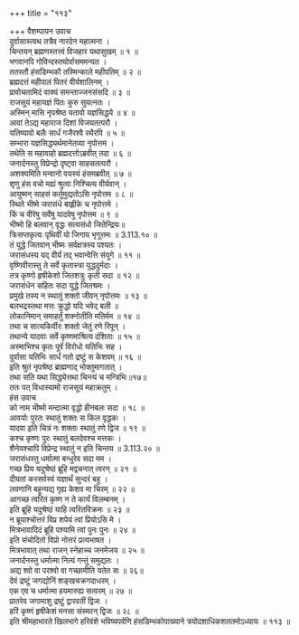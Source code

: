 +++
title = "११३"

+++
वैशम्पायन उवाच  
दुर्वासास्त्वथ तत्रैव नारदेन महात्मना ।  
चिन्तयन् ब्रह्मणस्तत्त्वं विजहार यथासुखम् ॥ १ ॥  
भगवानपि गोविन्दस्तयोर्वासममन्यत ।  
ततस्तौ हंसडिम्भकौ तस्मिन्काले महीपतिम् ॥ २ ॥  
ब्रह्मदत्तं महीपालं पितरं वीर्यशालिनम् ।  
प्रावोचतामिदं वाक्यं समन्ताज्जनसंसदि ॥ ३ ॥  
राजसूयं महायज्ञं पितः कुरु सुयत्नतः ।  
अस्मिन् मासि नृपश्रेष्ठ यतावो यज्ञसिद्धये ॥ ४ ॥  
आवां तेऽद्य महाराज दिशां विजयतत्परौ ।  
यतिष्यावो बलैः सार्धं गजैरश्वै रथैरपि ॥ ५ ॥  
सम्भारा यज्ञसिद्ध्यर्थमानेतव्या नृपोत्तम ।  
तथेति स महावाहो ब्रह्मदत्तोऽब्रवीत् तदा ॥ ६ ॥  
जनार्दनस्तु विप्रेन्द्रो दृष्ट्वा साहसतत्परौ ।  
अशक्यमिति मन्वानो वयस्यं हंसमब्रवीत् ॥ ७ ॥  
शृणु हंस वचो मह्यं श्रुत्वा निश्चित्य वीर्यवान् ।  
आयुष्मन् साहसं कर्तुमुद्यतोऽसि नृपोत्तम ॥ ८ ॥  
स्थिते भीष्मे जरासंधे बाह्लीके च नृपोत्तमे ।  
किं च वीरेषु सर्वेषु यादवेषु नृपोत्तम ॥ ९ ॥  
भीष्मो हि बलवान् वृद्धः सत्यसंधो जितेन्द्रियः॥  
त्रिःसप्तकृत्वः पृथिवीं यो जिगाय भृगूत्तमः ॥ 3.113.१० ॥  
तं युद्धे जितवान् भीष्मः सर्वक्षत्रस्य पश्यतः ।  
जरासंधस्य यद् वीर्यं तद् भवान्वेत्ति संयुगे ॥ ११ ॥  
वृष्णिवीरास्तु ते सर्वे कृतास्त्रा युद्धदुर्मदाः ।  
तत्र कृष्णो हृषीकेशो जितशत्रुः कृती सदा ॥ १२ ॥  
जरासंधेन सहितः सदा युद्धे जितश्रमः ।  
प्रमुखे तस्य न स्थातुं शक्तो जीवन् नृपोत्तमः ॥ १३ ॥  
बलभद्रस्तथा मत्तः क्रुद्धो यदि भवेद् बली ॥  
लोकानिमान् समाहर्तुं शक्नोतीति मतिर्मम ॥ १४ ॥  
तथा च सात्यकिर्वीरः शक्तो जेतुं रणे रिपून् ।  
तथान्ये यादवाः सर्वे कृष्णमाश्रित्य दंशिताः ॥ १५ ॥  
अस्माभिश्च कृतः पूर्वं विरोधो यतिभिः सह ।  
दुर्वासा यतिभिः सार्धं गतो द्रष्टुं स केशवम् ॥ १६ ॥  
इति श्रुतं नृपश्रेष्ठ ब्राह्मणाद् भोक्तुमागतात् ।  
तथा सति यथा सिद्ध्येत्तथा चिन्त्यं च मन्त्रिभिः॥१७॥  
ततः पत् विधास्यामो राजसूयं महाक्रतुम् ।  
हंस उवाच  
को नाम भीष्मो मन्दात्मा वृद्धो हीनबलः सदा ॥ १८ ॥  
आवयोः पुरतः स्थातुं शक्तः स किल वृद्धकः ।  
यादवा इति चित्रं नः शक्ताः स्थातुं रणे द्विज ॥ १९ ॥  
कश्च कृष्णः पुरः स्थातुं बलदेवश्च मत्तकः ।  
शैनेयश्चापि विप्रेन्द्र स्थातुं न इति चिन्तय ॥ 3.113.२० ॥  
जरासंधस्तु धर्मात्मा बन्धुरेव सदा मम ।  
गच्छ प्रिय यदुश्रेष्ठं ब्रूहि मद्वचनात् त्वरन् ॥ २१ ॥  
दीयतां करसर्वस्वं यज्ञार्थं सुन्दरं बहु ।  
लवणानि बहून्यद्य गृह्य केशव मा चिरम् ॥ २२ ॥  
आगच्छ त्वरितं कृष्ण न ते कार्यं विलम्बनम् ।  
इति ब्रूहि यदुश्रेष्ठं याहि त्वरितविक्रमः ॥ २३ ॥  
न ब्रूयाश्चोत्तरं विप्र शपेयं त्वां प्रियोऽसि मे ।  
मित्रभावादिदं ब्रूहि पश्यामि त्वां पुनः पुनः ॥ २४ ॥  
इति संचोदितो विप्रो नोत्तरं प्रत्यभाषत ।  
मित्रभावात् तथा राजन् स्नेहाच्च जनमेजय ॥ २५ ॥  
जनार्दनस्तु धर्मात्मा नित्यं गन्तुं समुद्यतः ।  
अद्य श्वो वा परश्वो वा गच्छामीति यतेत सः ॥ २६॥  
देवं द्रष्टुं जगद्योनिं शङ्खचक्रगदाधरम् ।  
एक एव च धर्मात्मा हयमारुह्य सत्वरम् ॥ २७ ॥  
प्रातरेव जगामाशु द्रष्टुं द्वारवतीं द्विजः ।  
हरिं कृष्णं हृषीकेशं मनसा संस्मरन् द्विजः ॥ २८ ॥  
इति श्रीमहाभारते खिलभागे हरिवंशे भविष्यपर्वणि हंसडिम्भकोपाख्याने त्रयोदशाधिकशततमोऽध्यायः ॥ ११३ ॥